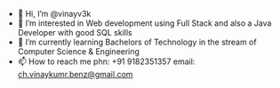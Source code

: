 - 👋 Hi, I’m @vinayv3k
- 👀 I’m interested in Web development using Full Stack and also a Java Developer with good SQL skills
- 🌱 I’m currently learning Bachelors of Technology in the stream of Computer Science & Engineering
- 📫 How to reach me phn: +91 9182351357 email: ch.vinaykumr.benz@gmail.com
